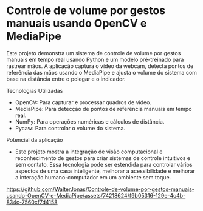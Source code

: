 # Controle de volume por gestos manuais usando OpenCV e MediaPipe
Este projeto demonstra um sistema de controle de volume por gestos manuais em tempo real usando Python e um modelo pré-treinado para rastrear mãos. A aplicação captura o vídeo da webcam, detecta pontos de referência das mãos usando o MediaPipe e ajusta o volume do sistema com base na distância entre o polegar e o indicador.

Tecnologias Utilizadas
- OpenCV: Para capturar e processar quadros de vídeo.
- MediaPipe: Para detecção de pontos de referência manuais em tempo real.
- NumPy: Para operações numéricas e cálculos de distância.
- Pycaw: Para controlar o volume do sistema.

Potencial da aplicação
- Este projeto mostra a integração de visão computacional e reconhecimento de gestos para criar sistemas de controle intuitivos e sem contato. Essa tecnologia pode ser  estendida para controlar vários aspectos de uma casa inteligente, melhorar a acessibilidade e melhorar a interação humano-computador em um ambiente sem toque.

https://github.com/WalterJonas/Controle-de-volume-por-gestos-manuais-usando-OpenCV-e-MediaPipe/assets/74218624/f9b05316-129e-4c4b-834c-7560cf7d4158

